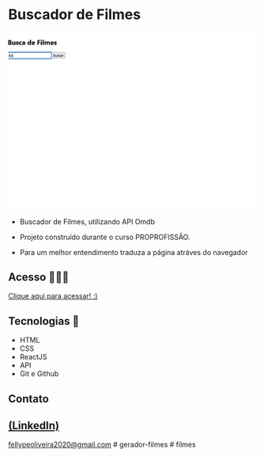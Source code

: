 # Buscador de Filmes

 ![preview](./.github/preview.gif)
 
 - Buscador de Filmes, utilizando API Omdb

 - Projeto construído durante o curso PROPROFISSÃO.

 - Para um melhor entendimento traduza a página atráves do navegador

## Acesso 👨🏻‍💻
 [Clique aqui para acessar! :)]()

## Tecnologias 👾
- HTML
- CSS
- ReactJS
- API
- Git e Github

## Contato
[(LinkedIn)](https://www.linkedin.com/in/fellype-oliveira-920699230/)
-----
fellypeoliveira2020@gmail.com
#   g e r a d o r - f i l m e s 
 
 #   f i l m e s 
 
 